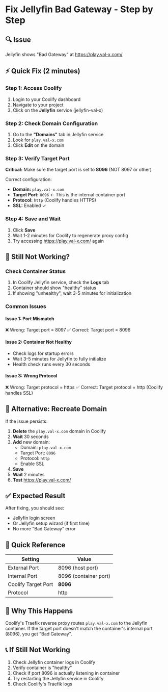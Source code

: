 # Fix Jellyfin Bad Gateway - Step by Step

## 🔍 Issue
Jellyfin shows "Bad Gateway" at https://play.val-x.com/

## ⚡ Quick Fix (2 minutes)

### Step 1: Access Coolify
1. Login to your Coolify dashboard
2. Navigate to your project
3. Click on the **Jellyfin** service (jellyfin-val-x)

### Step 2: Check Domain Configuration
1. Go to the **"Domains"** tab in Jellyfin service
2. Look for `play.val-x.com`
3. Click **Edit** on the domain

### Step 3: Verify Target Port
**Critical:** Make sure the target port is set to **8096** (NOT 8097 or other)

Correct configuration:
- **Domain:** `play.val-x.com`
- **Target Port:** `8096` ← This is the internal container port
- **Protocol:** `http` (Coolify handles HTTPS)
- **SSL:** Enabled ✓

### Step 4: Save and Wait
1. Click **Save**
2. Wait 1-2 minutes for Coolify to regenerate proxy config
3. Try accessing https://play.val-x.com/ again

## 🐛 Still Not Working?

### Check Container Status
1. In Coolify Jellyfin service, check the **Logs** tab
2. Container should show "healthy" status
3. If showing "unhealthy", wait 3-5 minutes for initialization

### Common Issues

#### Issue 1: Port Mismatch
❌ Wrong: Target port = 8097
✅ Correct: Target port = 8096

#### Issue 2: Container Not Healthy
- Check logs for startup errors
- Wait 3-5 minutes for Jellyfin to fully initialize
- Health check runs every 30 seconds

#### Issue 3: Wrong Protocol
❌ Wrong: Target protocol = https
✅ Correct: Target protocol = http (Coolify handles SSL)

## 🔧 Alternative: Recreate Domain

If the issue persists:

1. **Delete** the `play.val-x.com` domain in Coolify
2. **Wait** 30 seconds
3. **Add** new domain:
   - Domain: `play.val-x.com`
   - Target Port: `8096`
   - Protocol: `http`
   - Enable SSL
4. **Save**
5. **Wait** 2 minutes
6. **Test** https://play.val-x.com/

## ✅ Expected Result

After fixing, you should see:
- Jellyfin login screen
- Or Jellyfin setup wizard (if first time)
- No more "Bad Gateway" error

## 📝 Quick Reference

| Setting | Value |
|---------|-------|
| External Port | 8096 (host port) |
| Internal Port | 8096 (container port) |
| Coolify Target Port | **8096** |
| Protocol | http |

## 🎯 Why This Happens

Coolify's Traefik reverse proxy routes `play.val-x.com` to the Jellyfin container. If the target port doesn't match the container's internal port (8096), you get "Bad Gateway".

## 📞 If Still Not Working

1. Check Jellyfin container logs in Coolify
2. Verify container is "healthy"
3. Check if port 8096 is actually listening in container
4. Try restarting the Jellyfin service in Coolify
5. Check Coolify's Traefik logs

